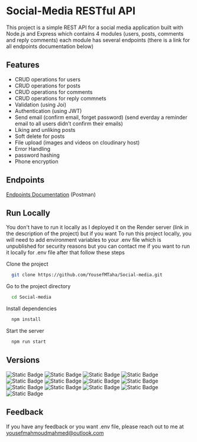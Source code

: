 
# Social-Media RESTful API

This project is a simple REST API for a social media application built with Node.js and Express which contains 4 modules (users, posts, comments and reply comments) each module has several endpoints (there is a link for all endpoints documentation below)

## Features
- CRUD operations for users 
- CRUD operations for posts 
- CRUD operations for comments
- CRUD operations for reply commnets 
- Validation (using Joi)
- Authentication (using JWT)
- Send email (confirm email, forget password) (send everday a reminder email to all users didn’t confirm their emails)
- Liking and unliking posts
- Soft delete for posts
- File upload (images and videos on cloudinary host)
- Error Handling
- password hashing
- Phone encryption

## Endpoints

[Endpoints Documentation](https://documenter.getpostman.com/view/25674968/2s9YJbzN4j) (Postman)

## Run Locally

You don't have to run it locally as I deployed it on the Render server (link in the description of the project) but if you want To run this project locally, you will need to add environment variables to your .env file which is unpublished for security reasons but you can contact me if you want to run it locally for .env file after that follow these steps

Clone the project

```bash
  git clone https://github.com/YousefMTaha/Social-media.git
```

Go to the project directory

```bash
  cd Social-media
```

Install dependencies

```bash
  npm install
```

Start the server

```bash
  npm run start
```


## Versions

<img alt="Static Badge" src="https://img.shields.io/badge/bcryptjs-2.4.3-blue"> <img alt="Static Badge" src="https://img.shields.io/badge/crypto--js-4.1.1-yellow">
<img alt="Static Badge" src="https://img.shields.io/badge/cloudinary-1.41.0-yellow"> <img alt="Static Badge" src="https://img.shields.io/badge/jsonwebtoken-9.0.2-blue">
<img alt="Static Badge" src="https://img.shields.io/badge/nodemailer-6.9.5-blue"> <img alt="Static Badge" src="https://img.shields.io/badge/node--cron-3.0.2-yellow">
<img alt="Static Badge" src="https://img.shields.io/badge/multer-1.4.5--lts.1-yellow"> <img alt="Static Badge" src="https://img.shields.io/badge/nanoid-5.0.1-yellow">
<img alt="Static Badge" src="https://img.shields.io/badge/dotenv-16.3.1-yellow"> <img alt="Static Badge" src="https://img.shields.io/badge/express-4.18.2-red">
<img alt="Static Badge" src="https://img.shields.io/badge/http--status--codes-2.2.0-yellow"> <img alt="Static Badge" src="https://img.shields.io/badge/joi-17.10.1-blue">
<img alt="Static Badge" src="https://img.shields.io/badge/mongoose-7.3.1-red">



## Feedback

If you have any feedback or you want .env file, please reach out to me at yousefmahmoudmahmed@outlook.com

